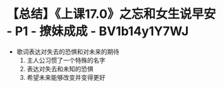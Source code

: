 # 【总结】《上课17.0》之忘和女生说早安 - P1 - 撩妹成成 - BV1b14y1Y7WJ

-   歌词表达对失去的恐惧和对未来的期待
    1.  主人公习惯了一个特殊的名字
    2.  表达对失去和未知的恐惧
    3.  希望未来能够改变并变得更好